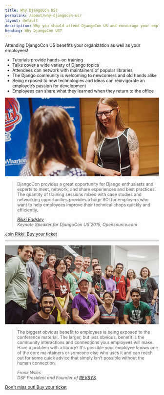 ```yaml
---
title: Why DjangoCon US?
permalink: /about/why-djangocon-us/
layout: default
description: Why you should attend DjangoCon US and encourage your employees to attend
heading: Why DjangoCon US? 
---
```


Attending DjangoCon US benefits your organization as well as your employees!

- Tutorials provide hands-on training 
- Talks cover a wide variety of Django topics
- Attendees can network with maintainers of popular libraries
- The Django community is welcoming to newcomers and old hands alike
- Being exposed to new technologies and ideas can reinvigorate an employee’s passion for development 
- Employees can share what they learned when they return to the office

<section
    class="photo-hero tint-teal"
    data-interchange="[/static/img/home-testimonial.jpg, medium]"
    >
    <img class="hide-for-medium" src="/static/img/home-testimonial-mobile.jpg">
    <div class="row hero-content">
        <div class="column medium-8 medium-centered">
            <blockquote>
                <p>DjangoCon provides a great opportunity for Django enthusiasts and experts to meet, network, and share experiences and best practices. The quantity of training sessions mixed with case studies and networking opportunities provides a huge ROI for employers who want to help employees improve their technical chops quickly and efficiently.</p>
                <cite><a href="https://twitter.com/rikkiends">Rikki Endsley</a><br>
                    Keynote Speaker for DjangoCon US 2015, Opensource.com
                </cite>
            </blockquote>
            <a href="https://ti.to/defna/djangocon-us-2017" class="button secondary">Join Rikki. Buy your ticket</a>
        </div>
    </div>
</section>

<hr>

<section
    class="photo-hero tint-orange"
    data-interchange="[/static/img/about.jpg, medium]"
    >
    <img class="hide-for-medium" src="/static/img/about-mobile.jpg">
    <div class="row hero-content">
        <div class="column medium-6 medium-offset-6">
            <blockquote>
                <p>The biggest obvious benefit to employees is being exposed to the conference material. The larger, but less obvious, benefit is the community interactions and connections your employees will make. Have a problem with a library? It's possible your employee knows one of the core maintainers or someone else who uses it and can reach out for some quick advice that simply isn't possible without the human connection. </p>
                <cite>Frank Wiles<br>
                    DSF President and Founder of <a href="http://www.revsys.com/">REVSYS</a>
                </cite>
            </blockquote>
            <a href="https://ti.to/defna/djangocon-us-2017" class="button">Don't miss out! Buy your ticket</a>
        </div>
    </div>
</section>
